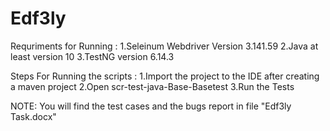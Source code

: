 # Edf3ly
Requriments for Running : 
1.Seleinum Webdriver Version 3.141.59 
2.Java at least version 10 
3.TestNG version 6.14.3

Steps For Running the scripts :
1.Import the project to the IDE after creating a maven project
2.Open scr-test-java-Base-Basetest
3.Run the Tests 


NOTE: You will find the test cases and the bugs report in file "Edf3ly Task.docx"
